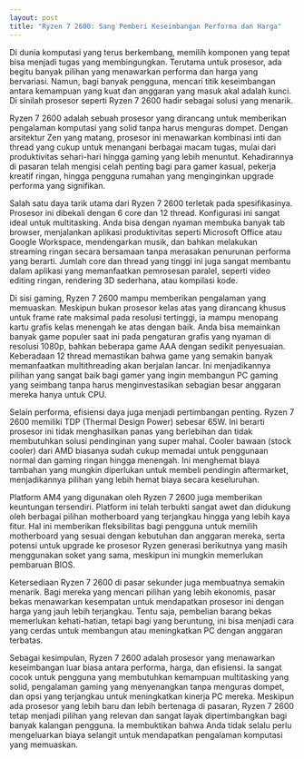 ```yaml
---
layout: post
title: "Ryzen 7 2600: Sang Pemberi Keseimbangan Performa dan Harga"
---
```


Di dunia komputasi yang terus berkembang, memilih komponen yang tepat bisa menjadi tugas yang membingungkan. Terutama untuk prosesor, ada begitu banyak pilihan yang menawarkan performa dan harga yang bervariasi. Namun, bagi banyak pengguna, mencari titik keseimbangan antara kemampuan yang kuat dan anggaran yang masuk akal adalah kunci. Di sinilah prosesor seperti Ryzen 7 2600 hadir sebagai solusi yang menarik.

Ryzen 7 2600 adalah sebuah prosesor yang dirancang untuk memberikan pengalaman komputasi yang solid tanpa harus menguras dompet. Dengan arsitektur Zen yang matang, prosesor ini menawarkan kombinasi inti dan thread yang cukup untuk menangani berbagai macam tugas, mulai dari produktivitas sehari-hari hingga gaming yang lebih menuntut. Kehadirannya di pasaran telah mengisi celah penting bagi para gamer kasual, pekerja kreatif ringan, hingga pengguna rumahan yang menginginkan upgrade performa yang signifikan.

Salah satu daya tarik utama dari Ryzen 7 2600 terletak pada spesifikasinya. Prosesor ini dibekali dengan 6 core dan 12 thread. Konfigurasi ini sangat ideal untuk multitasking. Anda bisa dengan nyaman membuka banyak tab browser, menjalankan aplikasi produktivitas seperti Microsoft Office atau Google Workspace, mendengarkan musik, dan bahkan melakukan streaming ringan secara bersamaan tanpa merasakan penurunan performa yang berarti. Jumlah core dan thread yang tinggi ini juga sangat membantu dalam aplikasi yang memanfaatkan pemrosesan paralel, seperti video editing ringan, rendering 3D sederhana, atau kompilasi kode.

Di sisi gaming, Ryzen 7 2600 mampu memberikan pengalaman yang memuaskan. Meskipun bukan prosesor kelas atas yang dirancang khusus untuk frame rate maksimal pada resolusi tertinggi, ia mampu menopang kartu grafis kelas menengah ke atas dengan baik. Anda bisa memainkan banyak game populer saat ini pada pengaturan grafis yang nyaman di resolusi 1080p, bahkan beberapa game AAA dengan sedikit penyesuaian. Keberadaan 12 thread memastikan bahwa game yang semakin banyak memanfaatkan multithreading akan berjalan lancar. Ini menjadikannya pilihan yang sangat baik bagi gamer yang ingin membangun PC gaming yang seimbang tanpa harus menginvestasikan sebagian besar anggaran mereka hanya untuk CPU.

Selain performa, efisiensi daya juga menjadi pertimbangan penting. Ryzen 7 2600 memiliki TDP (Thermal Design Power) sebesar 65W. Ini berarti prosesor ini tidak menghasilkan panas yang berlebihan dan tidak membutuhkan solusi pendinginan yang super mahal. Cooler bawaan (stock cooler) dari AMD biasanya sudah cukup memadai untuk penggunaan normal dan gaming ringan hingga menengah. Ini menghemat biaya tambahan yang mungkin diperlukan untuk membeli pendingin aftermarket, menjadikannya pilihan yang lebih hemat biaya secara keseluruhan.

Platform AM4 yang digunakan oleh Ryzen 7 2600 juga memberikan keuntungan tersendiri. Platform ini telah terbukti sangat awet dan didukung oleh berbagai pilihan motherboard yang terjangkau hingga yang lebih kaya fitur. Hal ini memberikan fleksibilitas bagi pengguna untuk memilih motherboard yang sesuai dengan kebutuhan dan anggaran mereka, serta potensi untuk upgrade ke prosesor Ryzen generasi berikutnya yang masih menggunakan soket yang sama, meskipun ini mungkin memerlukan pembaruan BIOS.

Ketersediaan Ryzen 7 2600 di pasar sekunder juga membuatnya semakin menarik. Bagi mereka yang mencari pilihan yang lebih ekonomis, pasar bekas menawarkan kesempatan untuk mendapatkan prosesor ini dengan harga yang jauh lebih terjangkau. Tentu saja, pembelian barang bekas memerlukan kehati-hatian, tetapi bagi yang beruntung, ini bisa menjadi cara yang cerdas untuk membangun atau meningkatkan PC dengan anggaran terbatas.

Sebagai kesimpulan, Ryzen 7 2600 adalah prosesor yang menawarkan keseimbangan luar biasa antara performa, harga, dan efisiensi. Ia sangat cocok untuk pengguna yang membutuhkan kemampuan multitasking yang solid, pengalaman gaming yang menyenangkan tanpa menguras dompet, dan opsi yang terjangkau untuk meningkatkan kinerja PC mereka. Meskipun ada prosesor yang lebih baru dan lebih bertenaga di pasaran, Ryzen 7 2600 tetap menjadi pilihan yang relevan dan sangat layak dipertimbangkan bagi banyak kalangan pengguna. Ia membuktikan bahwa Anda tidak selalu perlu mengeluarkan biaya selangit untuk mendapatkan pengalaman komputasi yang memuaskan.
